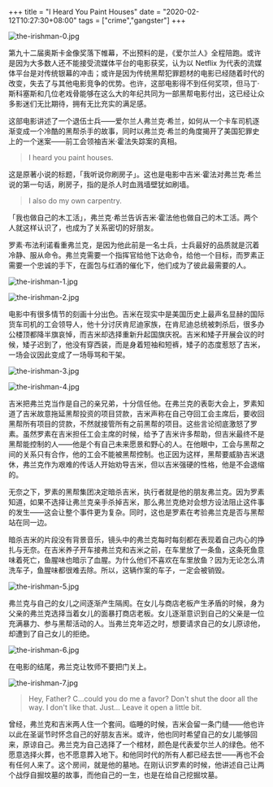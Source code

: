 +++
title = "I Heard You Paint Houses"
date = "2020-02-12T10:27:30+08:00"
tags = ["crime","gangster"]
+++

![the-irishman-0.jpg](/images/the-irishman-0.jpg)

第九十二届奥斯卡金像奖落下帷幕，不出预料的是，《爱尔兰人》全程陪跑。或许是因为大多数人还不能接受流媒体平台的电影获奖，认为以 Netflix 为代表的流媒体平台是对传统银幕的冲击；或许是因为传统黑帮犯罪题材的电影已经随着时代的改变，失去了与其他电影竞争的优势。也许，这部电影得不到任何奖项，但马丁·斯科塞斯和几位老戏骨能够在这么大的年纪共同为一部黑帮电影付出，这已经让众多影迷们无比期待，拥有无比充实的满足感。

这部电影讲述了一个退伍士兵——爱尔兰人弗兰克·希兰，如何从一个卡车司机逐渐变成一个冷酷的黑帮杀手的故事，同时以弗兰克·希兰的角度揭开了美国犯罪史上的一个迷案——前工会领袖吉米·霍法失踪案的真相。

> I heard you paint houses.

这是原著小说的标题，「我听说你刷房子」。这也是电影中吉米·霍法对弗兰克·希兰说的第一句话，刷房子，指的是杀人时血溅墙壁犹如刷墙。

> I also do my own carpentry.

「我也做自己的木工活」，弗兰克·希兰告诉吉米·霍法他也做自己的木工活。两个人就这样认识了，也成为了关系密切的好朋友。

罗素·布法利诺看重弗兰克，是因为他此前是一名士兵，士兵最好的品质就是沉着冷静、服从命令。弗兰克需要一个指挥官给他下达命令，给他一个目标，而罗素正需要一个忠诚的手下，在面包与红酒的催化下，他们成为了彼此最需要的人。

![the-irishman-1.jpg](/images/the-irishman-1.jpg "罗素与弗兰克，面包与红酒")

![the-irishman-2.jpg](/images/the-irishman-2.jpg "晚年，在监狱里的两人，面包与红酒")

电影中有很多情节的刻画十分出色。吉米在现实中是美国历史上最声名显赫的国际货车司机的工会领导人，他十分讨厌肯尼迪家族，在肯尼迪总统被刺杀后，很多办公楼顶都降半旗哀悼，而吉米却选择重新升起国旗庆祝。吉米和矮子开展会议的时候，矮子迟到了，他没有穿西装，而是身着短袖和短裤，矮子的态度惹怒了吉米，一场会议因此变成了一场辱骂和干架。

![the-irishman-3.jpg](/images/the-irishman-3.jpg "吉米·霍法")

![the-irishman-4.jpg](/images/the-irishman-4.jpg "会议上的争论")

吉米把弗兰克当作是自己的亲兄弟，十分信任他。在弗兰克的表彰大会上，罗素知道了吉米故意拖延黑帮投资的项目贷款，吉米声称在自己夺回工会主席后，要收回黑帮所有项目的贷款，不然就接管所有之前黑帮的项目。这些言论彻底激怒了罗素。虽然罗素在吉米担任工会主席的时候，给予了吉米许多帮助，但吉米最终不是黑帮能控制的人——他是个有自己未来愿景和野心的人。在他眼中，工会与黑帮之间的关系只有合作，他的工会不能被黑帮控制。也正因为这样，黑帮要威胁吉米退休，弗兰克作为艰难的传话人开始劝导吉米，但以吉米强硬的性格，他是不会退缩的。

无奈之下，罗素的黑帮集团决定暗杀吉米，执行者就是他的朋友弗兰克。因为罗素知道，如果不选择让弗兰克亲手杀掉吉米，那么弗兰克绝对会想方设法阻止这件事的发生——这会让整个事件更为复杂。同时，这也是罗素在考验弗兰克是否与黑帮站在同一边。

暗杀吉米的片段没有背景音乐，镜头中的弗兰克每时每刻都在表现着自己内心的挣扎与无奈。在吉米养子开车接弗兰克和吉米之前，在车里放了一条鱼，这条死鱼意味着死亡，鱼腥味也暗示了血腥。为什么他们不喜欢在车里放鱼？因为无论怎么清洗车子，鱼腥味都很难去除。所以，这辆作案的车子，一定会被销毁。

![the-irishman-5.jpg](/images/the-irishman-5.jpg "弗兰克手中拿着枪，吉米十分信任他")

弗兰克与自己的女儿之间逐渐产生隔阂。在女儿与商店老板产生矛盾的时候，身为父亲的弗兰克选择当着女儿的面暴打商店老板。女儿逐渐意识到自己的父亲是一位充满暴力、参与黑帮活动的人。当弗兰克年迈之时，想要请求自己的女儿原谅他，却遭到了自己女儿的拒绝。

![the-irishman-6.jpg](/images/the-irishman-6.jpg "在葬礼上，弗兰克望着自己的女儿")

在电影的结尾，弗兰克让牧师不要把门关上。

![the-irishman-7.jpg](/images/the-irishman-7.jpg "电影的结尾镜头")

> Hey, Father? C...could you do me a favor? Don't shut the door all the way. I don't like that. Just... Leave it open a little bit.

曾经，弗兰克和吉米两人住一个套间。临睡的时候，吉米会留一条门缝——他也许以此在圣诞节时怀念自己的好朋友吉米。或许，他也同时希望自己的女儿能够回来，原谅自己。弗兰克为自己选择了一个棺材，颜色是代表爱尔兰人的绿色。他不愿意选择火葬，也不愿意葬入地下。和他同时代的所有人都已经去世——再也不会有任何人来了。这个房间，就是他的墓地。在刚认识罗素的时候，他讲述自己让两个战俘自掘坟墓的故事，而他自己的一生，也是在给自己挖掘坟墓。